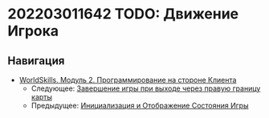 # 202203011642 TODO: Движение Игрока


## Навигация

- [WorldSkills. Модуль 2. Программирование на стороне Клиента](202202150946-WS-module-2.md)
    - Следующее: [Завершение игры при выходе через правую границу карты](202203011644-end-game-m2-ws.md)
    - Предыдущее: [Инициализация и Отображение Состояния Игры](202203011637-game-init-m2-ws.md)
